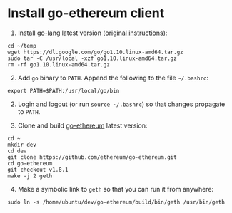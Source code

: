 Install go-ethereum client
==========================

1. Install [go-lang](https://golang.org) latest version ([original instructions](https://golang.org/doc/install)):
```
cd ~/temp
wget https://dl.google.com/go/go1.10.linux-amd64.tar.gz
sudo tar -C /usr/local -xzf go1.10.linux-amd64.tar.gz
rm -rf go1.10.linux-amd64.tar.gz
```

2. Add `go` binary to `PATH`. Append the following to the file `~/.bashrc`:
```
export PATH=$PATH:/usr/local/go/bin
```

2. Login and logout (or run `source ~/.bashrc`) so that changes propagate to `PATH`.

3. Clone and build [go-ethereum](https://github.com/ethereum/go-ethereum) latest version:
```
cd ~
mkdir dev
cd dev
git clone https://github.com/ethereum/go-ethereum.git
cd go-ethereum
git checkout v1.8.1
make -j 2 geth
```

4. Make a symbolic link to `geth` so that you can run it from anywhere:
```
sudo ln -s /home/ubuntu/dev/go-ethereum/build/bin/geth /usr/bin/geth
```
